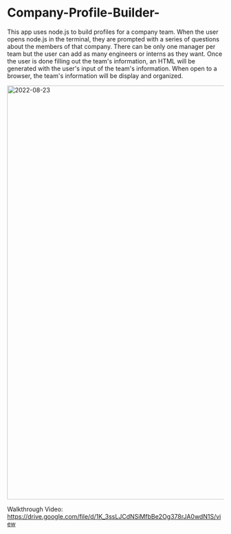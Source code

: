 # Company-Profile-Builder-

This app uses node.js to build profiles for a company team. When the user opens node.js in the terminal, they are prompted with a series of questions about the 
members of that company. There can be only one manager per team but the user can add as many engineers or interns as they want. Once the user is done filling
out the team's information, an HTML will be generated with the user's input of the team's information. When open to a browser, the team's information will be 
display and organized. 

<img width="960" alt="2022-08-23" src="https://user-images.githubusercontent.com/107017473/186327277-8feda87a-06ce-481f-bcd0-19167d4a07af.png">

Walkthrough Video: https://drive.google.com/file/d/1K_3ssLJCdNSiMfbBe2Og378rJA0wdN1S/view

